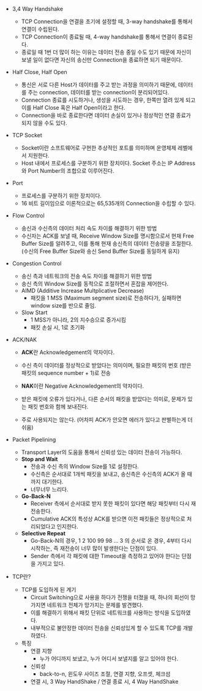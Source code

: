 - 3,4 Way Handshake
	- TCP Connection을 연결을 초기에 설정할 때, 3-way handshake를 통해서 연결이 수립된다.
	- TCP Connection이 종료될 때, 4-way handshake를 통해서 연결이 종료된다.
	- 종료일 때 1번 더 많이 하는 이유는 데이터 전송 중일 수도 있기 때문에 자신이 보낼 일이 없다면 자신의 송신만 Connection을 종료하면 되기 때문이다.

- Half Close, Half Open
	- 통신은 서로 다른 Host가 데이터를 주고 받는 과정을 의미하기 때문에, 데이터를 주는 connection, 데이터를 받는 connection이 분리되어있다.
	- Connection 종료를 시도하거나, 생성을 시도하는 경우, 한쪽만 열려 있게 되고 이를 Half Close 혹은 Half Open이라고 한다.
	- Connection을 바로 종료한다면 데이터 손실이 있거나 정상적인 연결 종료가 되지 않을 수도 있다.

- TCP Socket
	- Socket이란 소프트웨어로 구현한 추상적인 포트를 의미하며 운영체제 레벨에서 지원한다.
	- Host 내에서 프로세스를 구분하기 위한 장치이다. Socket 주소는 IP Address와 Port Number의 조합으로 이루어진다.

- Port
	- 프로세스를 구분하기 위한 장치이다.
	- 16 비트 길이임으로 이론적으로는 65,535개의 Connection을 수립할 수 있다.

- Flow Control
	- 송신과 수신측의 데이터 처리 속도 차이를 해결하기 위한 방법
	- 수신자는 ACK를 보낼 때, Receive Window Size를 명시함으로서 현재 Free Buffer Size를 알려주고, 이를 통해 현재 송신측의 데이터 전송량을 조절한다. (수신의 Free Buffer Size와 송신 Send Buffer Size를 동일하게 유지)

- Congestion Control
	- 송신 측과 네트워크의 전송 속도 차이를 해결하기 위한 방법
	- 송신 측의 Window Size를 동적으로 조절하면서 혼잡을 제어한다.
	- AIMD (Additive Increase Multplicative Decrease)
		- 패킷을 1 MSS (Maximum segment size)로 전송하다가, 실패하면 window size를 반으로 줄임.
	- Slow Start 
		- 1 MSS가 아니라, 2의 지수승으로 증가시킴
		- 패킷 손실 시, 1로 초기화

- ACK/NAK
	- **ACK**란 Acknowledgement의 약자이다.
	- 수신 측이 데이터를 정상적으로 받았다는 의미이며, 필요한 패킷의 번호 (받은 패킷의 sequence number + 1)로 전송

	- **NAK**이란 Negative Acknowledgement의 약자이다.
	- 받은 패킷에 오류가 있다거나, 다른 순서의 패킷을 받았다는 의미로, 문제가 있는 패킷 번호와 함께 보내진다.
	- 주로 사용되지는 않는다. (어차피 ACK가 안오면 에러가 있다고 판별하는게 더 쉬움)

- Packet Pipelining
	- Transport Layer의 도움을 통해서 신뢰성 있는 데이터 전송이 가능하다.
	- **Stop and Wait**
		- 전송과 수신 측의 Window Size를 1로 설정한다.
		- 수신측은 순서대로 1개씩 패킷을 보내고, 송신측은 수신측의 ACK가 올 때까지 대기한다.
		- 너무너무 느리다.
	- **Go-Back-N**
		- Receiver 측에서 순서대로 받지 못한 패킷이 있다면 해당 패킷부터 다시 재전송한다.
		- Cumulative ACK의 특성상 ACK를 받으면 이전 패킷들은 정상적으로 처리되었다고 인지한다.
	- **Selective Repeat**
		- Go-Back-N의 경우, 1 2 100 99 98 ... 3 의 순서로 온 경우, 4부터 다시 시작하는, 즉 재전송이 너무 많이 발생한다는 단점이 있다.
		- Sender 측에서 각 패킷에 대한 Timeout을 측정하고 있어야 한다는 단점을 가지고 있다.

- TCP란?
	- TCP를 도입하게 된 계기
		- Circuit Switching으로 사용을 하다가 전쟁을 터졌을 때, 하나의 회선이 망가지면 네트워크 전체가 망가지는 문제를 발견했다.
		- 이를 해결하기 위해서 패킷 단위로 네트워크를 사용하는 방식을 도입하였다.
		- 내부적으로 불안정한 데이터 전송을 신뢰성있게 할 수 있도록 TCP를 개발하였다.
	- 특징
		- 연결 지향
			- 누가 어디까지 보냈고, 누가 어디서 보낼지를 알고 있어야 한다.
		- 신뢰성
			- back-to-n, 윈도우 사이즈 조절, 연결 지향, 오프셋, 체크섬
		- 연결 시, 3 Way HandShake / 연결 종료 시, 4 Way HandShake
	